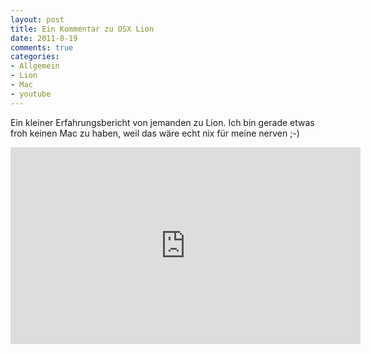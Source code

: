 ```yaml
--- 
layout: post
title: Ein Kommentar zu OSX Lion
date: 2011-8-19
comments: true
categories: 
- Allgemein
- Lion
- Mac
- youtube
---
```

Ein kleiner Erfahrungsbericht von jemanden zu Lion. Ich bin gerade etwas froh keinen Mac zu haben, weil das wäre echt nix für meine nerven ;-)

<iframe width="560" height="315" src="http://www.youtube.com/embed/ui9d7ZRlnBs" frameborder="0" allowfullscreen></iframe>
